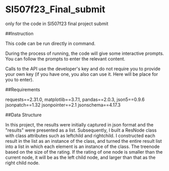 # SI507f23_Final_submit
only for the code in SI507f23 final project submit

##Instruction

This code can be run directly in command. 

During the process of running, the code will give some interactive prompts. You can follow the prompts to enter the relevant content.

Calls to the API use the developer's key and do not require you to provide your own key (if you have one, you also can use it. Here will be place for you to enter).


##Requirements

requests==2.31.0, 
matplotlib==3.7.1, 
pandas==2.0.3, 
json5==0.9.6
jsonpatch==1.32
jsonpointer==2.1
jsonschema==4.17.3


##Data Structure

In this project, the results were initially captured in json format and the "results" were presented as a list. 
Subsequently, I built a ResNode class with class attributes such as leftchild and rightchild. I constructed each result in the list as an instance of the class, and turned the entire result list into a list in which each element is an instance of the class. The treenode based on the size of the rating. If the rating of one node is smaller than the current node, it will be as the left child node, and larger than that as the right child node.
